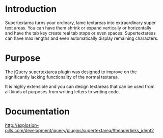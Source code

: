 # Introduction
Supertextarea turns your ordinary, lame textareas into extraordinary super text areas. You can have them shrink or expand vertically or horizontally and have the tab key create real tab stops or even spaces. Supertextareas can have max lengths and even automatically display remaining characters.

# Purpose
The jQuery supertextarea plugin was designed to improve on the significantly lacking functionality of the normal textarea.

It is highly extensible and you can design textareas that can be used from all kinds of purposes from writing letters to writing code.

# Documentation

http://explosion-pills.com/development/jquery/plugins/supertextarea/#headerlinks_ident2
